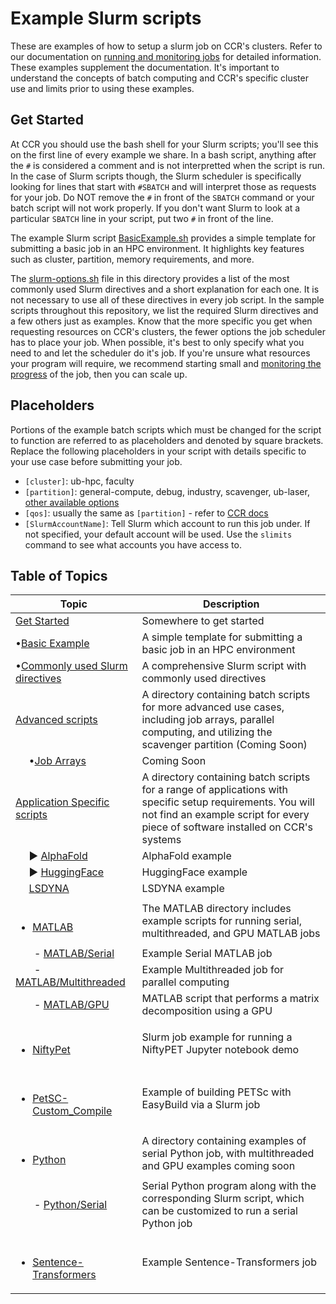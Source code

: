 # Example Slurm scripts

These are examples of how to setup a slurm job on CCR's clusters. Refer to our documentation on [running and monitoring jobs](https://docs.ccr.buffalo.edu/en/latest/hpc/jobs/) for detailed information.  These examples supplement the documentation.  It's important to understand the concepts of batch computing and CCR's specific cluster use and limits prior to using these examples.

## Get Started

At CCR you should use the bash shell for your Slurm scripts; you'll see this on the first line of every example we share.  In a bash script, anything after the `#` is considered a comment and is not interpretted when the script is run.  In the case of Slurm scripts though, the Slurm scheduler is specifically looking for lines that start with `#SBATCH` and will interpret those as requests for your job.  Do NOT remove the `#` in front of the `SBATCH` command or your batch script will not work properly.  If you don't want Slurm to look at a particular `SBATCH` line in your script, put two `#` in front of the line.

The example Slurm script [BasicExample.sh](BasicExample.sh) provides a simple template for submitting a basic job in an HPC environment. It highlights key features such as cluster, partition, memory requirements, and more.

The [slurm-options.sh](slurm-options.sh) file in this directory provides a list of the most commonly used Slurm directives and a short explanation for each one.  It is not necessary to use all of these directives in every job script.  In the sample scripts throughout this repository, we list the required Slurm directives and a few others just as examples.  Know that the more specific you get when requesting resources on CCR's clusters, the fewer options the job scheduler has to place your job.  When possible, it's best to only specify what you need to and let the scheduler do it's job.  If you're unsure what resources your program will require, we recommend starting small and [monitoring the progress](https://docs.ccr.buffalo.edu/en/latest/hpc/jobs/#monitoring-jobs) of the job, then you can scale up.  

## Placeholders

Portions of the example batch scripts which must be changed for the script to function are referred to as placeholders and denoted by square brackets. Replace the following placeholders in your 
script with details specific to your use case before submitting your job.

- `[cluster]`: ub-hpc, faculty
- `[partition]`: general-compute, debug, industry, scavenger, ub-laser, [other available options](https://docs.ccr.buffalo.edu/en/latest/hpc/clusters/#ub-hpc-compute-cluster)
- `[qos]`: usually the same as `[partition]` - refer to [CCR docs](https://docs.ccr.buffalo.edu/en/latest/hpc/jobs/#slurm-directives-partitions-qos)
- `[SlurmAccountName]`: Tell Slurm which account to run this job under. If not specified, your default account will be used. Use the `slimits` command to see what accounts you have access to.

## Table of Topics

| Topic                                                                                                   | Description |
|---------------------------------------------------------------------------------------------------------|------------------------------------------------------------------------------------------------------------------------------- 
| [Get Started](#get-started)                                                                             | Somewhere to get started |
| •[Basic Example](./BasicExample.sh)                                                                      | A simple template for submitting a basic job in an HPC environment |
| •[Commonly used Slurm directives](./slurm-options.sh)                                                    | A comprehensive Slurm script with commonly used directives |
| [Advanced scripts](./1_Advanced)                                                                        | A directory containing batch scripts for more advanced use cases, including job arrays, parallel computing, and utilizing the scavenger partition (Coming Soon) |
| &nbsp;&nbsp;&nbsp;&nbsp;&nbsp;•[Job Arrays](./1_Advanced/JobArrays)                                      | Coming Soon |
| [Application Specific scripts](./2_ApplicationSpecific)                                                 | A directory containing batch scripts for a range of applications with specific setup requirements. You will not find an example script for every piece of software installed on CCR's systems |
| &nbsp;&nbsp;&nbsp;&nbsp;&nbsp;▶ [AlphaFold](./2_ApplicationSpecific/alphafold)                            | AlphaFold example |
| &nbsp;&nbsp;&nbsp;&nbsp;&nbsp;▶ [HuggingFace](./2_ApplicationSpecific/huggingface)                        | HuggingFace example |
| &nbsp;&nbsp;&nbsp;&nbsp;&nbsp;[LSDYNA](./2_ApplicationSpecific/lsdyna)</li></ul>                                  | LSDYNA example |
| &nbsp;&nbsp;&nbsp;&nbsp;&nbsp;<ul><li>[MATLAB](./2_ApplicationSpecific/matlab)</li></ul>                               | The MATLAB directory includes example scripts for running serial, multithreaded, and GPU MATLAB jobs |
| &nbsp;&nbsp;&nbsp;&nbsp;&nbsp;&nbsp;&nbsp;- [MATLAB/Serial](./2_ApplicationSpecific/matlab/serial)        | Example Serial MATLAB job |
| &nbsp;&nbsp;&nbsp;&nbsp;&nbsp;&nbsp;&nbsp;- [MATLAB/Multithreaded](./2_ApplicationSpecific/matlab/multithreaded)| Example Multithreaded job for parallel computing |
| &nbsp;&nbsp;&nbsp;&nbsp;&nbsp;&nbsp;&nbsp;- [MATLAB/GPU](./2_ApplicationSpecific/matlab/GPU)              | MATLAB script that performs a matrix decomposition using a GPU |
| &nbsp;&nbsp;&nbsp;&nbsp;&nbsp;<ul><li>[NiftyPet](./2_ApplicationSpecific/niftypet)</li></ul>                              | Slurm job example for running a NiftyPET Jupyter notebook demo |
| &nbsp;&nbsp;&nbsp;&nbsp;&nbsp;<ul><li>[PetSC-Custom_Compile](./2_ApplicationSpecific/petsc-custom-compile)</li></ul>      | Example of building PETSc with EasyBuild via a Slurm job |
| &nbsp;&nbsp;&nbsp;&nbsp;&nbsp;<ul><li>[Python](./2_ApplicationSpecific/python)</li></ul>                                  | A directory containing examples of serial Python job, with multithreaded and GPU examples coming soon |
| &nbsp;&nbsp;&nbsp;&nbsp;&nbsp;&nbsp;&nbsp;- [Python/Serial](./2_ApplicationSpecific/python/serial)        | Serial Python program along with the corresponding Slurm script, which can be customized to run a serial Python job |
| &nbsp;&nbsp;&nbsp;&nbsp;&nbsp;<ul><li>[Sentence-Transformers](./2_ApplicationSpecific/sentence-transformers)</li></ul>    | Example Sentence-Transformers job |
